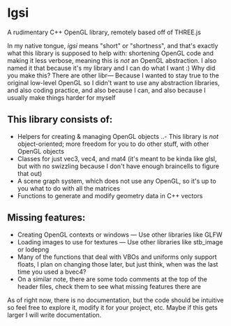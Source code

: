 # Igsi
A rudimentary C++ OpenGL library, remotely based off of THREE.js

In my native tongue, *igsi* means "short" or "shortness", and that's exactly what this library is supposed to help with: shortening OpenGL code and making it less verbose, meaning this is *not* an OpenGL abstraction. I also named it that because it's my library and I can do what I want :)
Why did you make this? There are other libr— Because I wanted to stay true to the original low-level OpenGL so I didn't want to use any abstraction libraries, and also coding practice, and also because I can, and also because I usually make things harder for myself

## This library consists of:
- Helpers for creating & managing OpenGL objects
..- This library is *not* object-oriented; more freedom for you to do other stuff, with other OpenGL objects
- Classes for just vec3, vec4, and mat4 (it's meant to be kinda like glsl, but with no swizzling because I don't have enough braincells to figure that out)
- A scene graph system, which does not use any OpenGL, so it's up to you what to do with all the matrices
- Functions to generate and modify geometry data in C++ vectors

## Missing features:
- Creating OpenGL contexts or windows — Use other libraries like GLFW
- Loading images to use for textures — Use other libraries like stb_image or lodepng
- Many of the functions that deal with VBOs and uniforms only support floats, I plan on changing those later, but just think, when was the last time you used a bvec4?
- On a similar note, there are some todo comments at the top of the header files, check them to see what missing features there are

As of right now, there is no documentation, but the code should be intuitive so feel free to explore it, modify it for your project, etc. Maybe if this gets larger I will write documentation.
